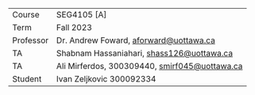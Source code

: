 |||
| --- | --- |
| Course | SEG4105 [A] |
| Term | Fall 2023 |
| Professor | Dr. Andrew Foward, aforward@uottawa.ca |
| TA | Shabnam Hassaniahari, shass126@uottawa.ca |
| TA | Ali Mirferdos, 300309440, smirf045@uottawa.ca |
| Student | Ivan Zeljkovic 300092334 |